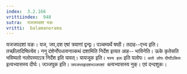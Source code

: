 ```yaml
---
index:  3.2.166
vrittiindex:  948
sutra:  यजजपदशां यङः
vritti:  balamanorama 
---
```


यजजपदशां यङः। यज, जप,दश एषां त्रयाणां द्वन्द्वः। पञ्चम्यर्थे षष्ठी। तदाह--एभ्य इति। तच्छीलादिष्वित्येव। ननु दंशेर्नोपधत्वनात्कथं दशामिति निर्देश इत्यत आह-- भाविनेति। ऊके कृतेसति भविष्यतो नलोपस्याऽत्र निर्देश इति यावत्। यायजूक इति। `यस्य हलः` इति यलोपः। `अतो लोपः` `दीर्घोऽकितः` इत्यभ्यासस्य दीर्घः। जञ्जपूक इति। `जपजभदहदशभञ्जपशां चे`त्यभ्यासस्य नुक्। एवं दन्दशूकः। 

